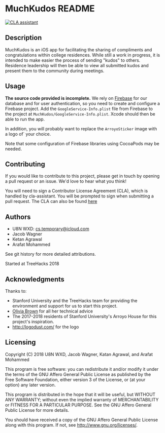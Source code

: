 #  MuchKudos README
[![CLA assistant](https://cla-assistant.io/readme/badge/U8NWXD/MuchKudos)](https://cla-assistant.io/U8NWXD/MuchKudos)

## Description

MuchKudos is an iOS app for facilitating the sharing of compliments and congratulations
within college residences. While still a work in progress, it is intended to make easier the
process of sending "kudos" to others. Residence leadership will then be able to view all
submitted kudos and present them to the community during meetings.

## Usage

**The source code provided is incomplete.** We rely on [Firebase](https://firebase.google.com)
for our database and for user authentication, so you need to create and configure a Firebase
project. Add the `GoogleService-Info.plist` file from Firebase to the project at
`MuchKudos/GoogleService-Info.plist`. Xcode should then be able to run the app.

In addition, you will probably want to replace the `ArroyoSticker` image with a logo of`
your choice.

Note that some configuration of Firebase libraries using CocoaPods may be needed.

## Contributing
If you would like to contribute to this project, please get in touch by opening a pull
request or an issue. We'd love to hear what you think!

You will need to sign a Contributor License Agreement (CLA), which is handled by
cla-assistant. You will be prompted to sign when submitting a pull request. The
CLA can also be found [here](https://gist.github.com/U8NWXD/d02c7de60d403d34d341bf0dab7f6c6e)

## Authors
* U8N WXD: cs.temporary@icloud.com
* Jacob Wagner
* Ketan Agrawal
* Arafat Mohammed

See git history for more detailed attributions.

Started at TreeHacks 2018

## Acknowledgments
Thanks to:
* Stanford University and the TreeHacks team for providing the environment and support
for us to start this project.
* [Olivia Brown](https://github.com/oliviabrown9) for all her technical advice
* The 2017-2018 residents of Stanford University's Arroyo House for this project's inspiration.
* http://logodust.com/ for the logo

## Licensing

Copyright (C) 2018 U8N WXD, Jacob Wagner, Katan Agrawal, and Arafat Mohammed

This program is free software: you can redistribute it and/or modify
it under the terms of the GNU Affero General Public License as published
by the Free Software Foundation, either version 3 of the License, or
(at your option) any later version.

This program is distributed in the hope that it will be useful,
but WITHOUT ANY WARRANTY; without even the implied warranty of
MERCHANTABILITY or FITNESS FOR A PARTICULAR PURPOSE.  See the
GNU Affero General Public License for more details.

You should have received a copy of the GNU Affero General Public License
along with this program.  If not, see <http://www.gnu.org/licenses/>.
